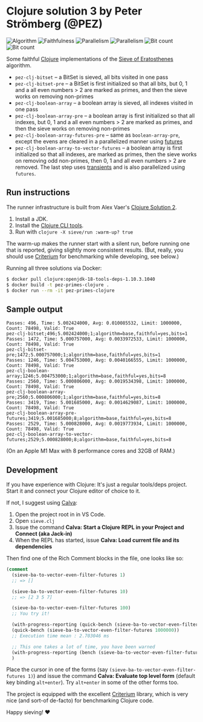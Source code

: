 # Clojure solution 3 by Peter Strömberg (@PEZ)

![Algorithm](https://img.shields.io/badge/Algorithm-base-green)
![Faithfulness](https://img.shields.io/badge/Faithful-yes-green)
![Parallelism](https://img.shields.io/badge/Parallel-yes-green)
![Parallelism](https://img.shields.io/badge/Parallel-no-green)
![Bit count](https://img.shields.io/badge/Bits-8-yellowgreen)
![Bit count](https://img.shields.io/badge/Bits-1-green)

Some faithful [Clojure](https://clojure.org/) implementations of
the [Sieve of Eratosthenes](https://en.wikipedia.org/wiki/Sieve_of_Eratosthenes)
algorithm.

* `pez-clj-bitset` – a BitSet is sieved, all bits visited in one pass
* `pez-clj-bitset-pre` – a BitSet is first initialized so that all bits, but 0, 1 and a all even numbers > 2 are marked as primes, and then the sieve works on removing non-primes
* `pez-clj-boolean-array` – a boolean array is sieved, all indexes visited in one pass
* `pez-clj-boolean-array-pre` – a boolean array is first initialized so that all indexes, but 0, 1 and a all even numbers > 2 are marked as primes, and then the sieve works on removing non-primes
* `pez-clj-boolean-array-futures-pre` – same as `boolean-array-pre`, except the evens are cleared in a parallelized manner using [futures](https://clojure.org/about/concurrent_programming)
* `pez-clj-boolean-array-to-vector-futures` – a boolean array is first initialized so that all indexes, are marked as primes, then the sieve works on removing odd non-primes, then 0, 1 and all even numbers > 2 are removed. The last step uses [transients](https://clojure.org/reference/transients) and is also parallelized using `futures`.

## Run instructions

The runner infrastructure is built from Alex Vaer's [Clojure Solution 2](https://github.com/PlummersSoftwareLLC/Primes/tree/drag-race/PrimeClojure/solution_2).

1. Install a JDK.
2. Install the [Clojure CLI tools](https://clojure.org/guides/getting_started#_clojure_installer_and_cli_tools).
3. Run with `clojure -X sieve/run :warm-up? true`

The warm-up makes the runner start with a silent run, before running one that is reported, giving slightly more consistent results. (But, really, you should use [Criterium](https://github.com/hugoduncan/criterium) for benchmarking while developing, see below.)

Running all three solutions via Docker:

```sh
$ docker pull clojure:openjdk-18-tools-deps-1.10.3.1040
$ docker build -t pez-primes-clojure .
$ docker run --rm -it pez-primes-clojure
```

## Sample output

```
Passes: 496, Time: 5.002424000, Avg: 0.010085532, Limit: 1000000, Count: 78498, Valid: True
pez-clj-bitset;496;5.002424000;1;algorithm=base,faithful=yes,bits=1
Passes: 1472, Time: 5.000757000, Avg: 0.0033972533, Limit: 1000000, Count: 78498, Valid: True
pez-clj-bitset-pre;1472;5.000757000;1;algorithm=base,faithful=yes,bits=1
Passes: 1246, Time: 5.004753000, Avg: 0.0040166555, Limit: 1000000, Count: 78498, Valid: True
pez-clj-boolean-array;1246;5.004753000;1;algorithm=base,faithful=yes,bits=8
Passes: 2560, Time: 5.000806000, Avg: 0.0019534398, Limit: 1000000, Count: 78498, Valid: True
pez-clj-boolean-array-pre;2560;5.000806000;1;algorithm=base,faithful=yes,bits=8
Passes: 3419, Time: 5.001685000, Avg: 0.0014629087, Limit: 1000000, Count: 78498, Valid: True
pez-clj-boolean-array-pre-futures;3419;5.001685000;8;algorithm=base,faithful=yes,bits=8
Passes: 2529, Time: 5.000828000, Avg: 0.0019773934, Limit: 1000000, Count: 78498, Valid: True
pez-clj-boolean-array-to-vector-futures;2529;5.000828000;8;algorithm=base,faithful=yes,bits=8
```

(On an Apple M1 Max with 8 performance cores and 32GB of RAM.)

## Development

If you have experience with Clojure: It's just a regular tools/deps project. Start it and connect your Clojure editor of choice to it.

If not, I suggest using [Calva](https://calva.io):

1. Open the project root in in VS Code.
1. Open `sieve.clj`
1. Issue the command **Calva: Start a Clojure REPL in your Project and Connect (aka Jack-in)**
1. When the REPL has started, issue **Calva: Load current file and its dependencies**

Then find one of the Rich Comment blocks in the file, one looks like so:

```clojure
(comment
  (sieve-ba-to-vector-even-filter-futures 1)
  ;; => []

  (sieve-ba-to-vector-even-filter-futures 10)
  ;; => [2 3 5 7]

  (sieve-ba-to-vector-even-filter-futures 100)
  ;; You try it!

  (with-progress-reporting (quick-bench (sieve-ba-to-vector-even-filter-futures 1000000)))
  (quick-bench (sieve-ba-to-vector-even-filter-futures 1000000))
  ;; Execution time mean : 2.703046 ms

  ;; This one takes a lot of time, you have been warned
  (with-progress-reporting (bench (sieve-ba-to-vector-even-filter-futures 1000000)))
  )
```

Place the cursor in one of the forms (say `(sieve-ba-to-vector-even-filter-futures 1)`) and issue the command **Calva: Evaluate top level form** (default key binding `alt+enter`). Try `alt+enter` in some of the other forms too.

The project is equipped with the excellent [Criterium](https://github.com/hugoduncan/criterium) library, which is very nice (and sort-of de-facto) for benchmarking Clojure code.

Happy sieving! ♥️
